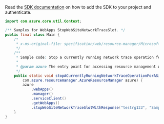 Read the [SDK documentation](https://github.com/Azure/azure-sdk-for-java/blob/azure-resourcemanager_2.12.0/sdk/resourcemanager/azure-resourcemanager/README.md) on how to add the SDK to your project and authenticate.

```java
import com.azure.core.util.Context;

/** Samples for WebApps StopWebSiteNetworkTraceSlot. */
public final class Main {
    /*
     * x-ms-original-file: specification/web/resource-manager/Microsoft.Web/stable/2021-03-01/examples/StopWebSiteNetworkTrace.json
     */
    /**
     * Sample code: Stop a currently running network trace operation for a site.
     *
     * @param azure The entry point for accessing resource management APIs in Azure.
     */
    public static void stopACurrentlyRunningNetworkTraceOperationForASite(
        com.azure.resourcemanager.AzureResourceManager azure) {
        azure
            .webApps()
            .manager()
            .serviceClient()
            .getWebApps()
            .stopWebSiteNetworkTraceSlotWithResponse("testrg123", "SampleApp", "Production", Context.NONE);
    }
}
```
